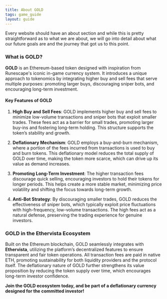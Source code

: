 ```yaml
---
title: About GOLD
tags: game_guide
layout: guide
---
```


Every website should have an about section and while this is pretty straightforward as to what we are about, we will go into detail about what our future goals are and the journey that got us to this point.

### What is GOLD?

**GOLD** is an Ethereum-based token designed with inspiration from Runescape's iconic in-game currency system. It introduces a unique approach to tokenomics by integrating higher buy and sell fees that serve multiple purposes: promoting larger buys, discouraging sniper bots, and encouraging long-term investment.

#### Key Features of GOLD

1. **High Buy and Sell Fees**: GOLD implements higher buy and sell fees to minimize low-volume transactions and sniper bots that exploit smaller trades. These fees act as a barrier for small trades, promoting larger buy-ins and fostering long-term holding. This structure supports the token’s stability and growth.

2. **Deflationary Mechanism**: GOLD employs a buy-and-burn mechanism, where a portion of the fees incurred from transactions is used to buy and burn tokens. This deflationary model reduces the total supply of GOLD over time, making the token more scarce, which can drive up its value as demand increases.

3. **Promoting Long-Term Investment**: The higher transaction fees discourage quick selling, encouraging investors to hold their tokens for longer periods. This helps create a more stable market, minimizing price volatility and shifting the focus towards long-term growth.

4. **Anti-Bot Strategy**: By discouraging smaller trades, GOLD reduces the effectiveness of sniper bots, which typically exploit price fluctuations with high-frequency, low-volume transactions. The high fees act as a natural defense, preserving the trading experience for genuine investors.

### GOLD in the Ethervista Ecosystem

Built on the Ethereum blockchain, GOLD seamlessly integrates with **Ethervista**, utilizing the platform’s decentralized features to ensure transparent and fair token operations. All transaction fees are paid in native ETH, promoting sustainability for both liquidity providers and the protocol itself. The deflationary nature of GOLD further strengthens its value proposition by reducing the token supply over time, which encourages long-term investor confidence.

**Join the GOLD ecosystem today, and be part of a deflationary currency designed for the committed investor!**
